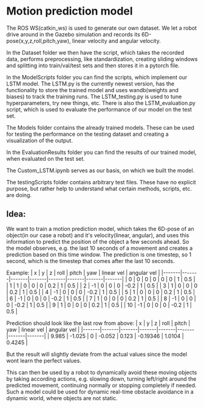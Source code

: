 # Motion prediction model

The ROS WS(catkin_ws) is used to generate our own dataset. We let a robot drive around in the Gazebo simulation and records its 6D-pose(x,y,z,roll,pitch,yaw), linear velocity and angular velocity. 

In the Dataset folder we then have the script, which takes the recorded data, performs preprocessing, like standardization, creating sliding windows and splitting into train/val/test sets and then stores it in a pytorch file.

In the ModelScripts folder you can find the scripts, which implement our LSTM model. The LSTM.py is the currently newest version, has the functionality to store the trained model and uses wandb(weights and biases) to track the training runs. The LSTM_testing.py is used to tune hyperparameters, try new things, etc. There is also the LSTM_evaluation.py script, which is used to evaluate the performance of our model on the test set.

The Models folder contains the already trained models. These can be used for testing the performance on the testing dataset and creating a visualization of the output.

In the EvaluationResults folder you can find the results of our trained model, when evaluated on the test set. 

The Custom_LSTM.ipynb serves as our basis, on which we built the model.

The testingScripts folder contains arbitrary test files. These have no explicit purpose, but rather help to understand what certain methods, scripts, etc. are doing. 


## Idea:

We want to train a motion prediction model, which takes the 6D-pose of an object(in our case a robot) and it's velocity(linear, angular), and uses this information to predict the position of the object a few seconds ahead.
So the model observes, e.g. the last 10 seconds of a movement and creates a prediction based on this time window. The prediction is one timestep, so 1 second, which is the timestep that comes after the last 10 seconds.

Example:
| x | y | z | roll | pitch | yaw | linear vel | angular vel |
|-------|-------|-------|-------|-------|-------|-------|-------|
| 0  | 0  | 0  | 0  | 0  | 0  | 1  | 0.5  |
| 1  | 1  | 0  | 0  | 0  | 0.2  | 1  | 0.5  |
| 2  | -1  | 0  | 0  | 0  | -0.2  | 1  | 0.5  |
| 3  | 1  | 0  | 0  | 0  | 0.2  | 1  | 0.5  |
| 4  | -1  | 0  | 0  | 0  | -0.2  | 1  | 0.5  |
| 5  | 1  | 0  | 0  | 0  | 0.2  | 1  | 0.5  |
| 6  | -1  | 0  | 0  | 0  | -0.2  | 1  | 0.5  |
| 7  | 1  | 0  | 0  | 0  | 0.2  | 1  | 0.5  |
| 8  | -1  | 0  | 0  | 0  | -0.2  | 1  | 0.5  |
| 9  | 1 | 0 | 0 | 0 | 0.2 | 1 | 0.5 |
| 10 | -1 | 0 | 0 | 0 | -0.2 | 1 | 0.5 |

Prediction should look like the last row from above:
| x | y | z | roll | pitch | yaw | linear vel | angular vel |
|-------|-------|-------|-------|-------|-------|-------|-------|
| 9.985 | -1.025 | 0 | -0.052 | 0.123 | -0.19346 | 1.0104 | 0.4245 |

But the result will slightly deviate from the actual values since the model wont learn the perfect values. 

This can then be used by a robot to dynamically avoid these moving objects by taking according actions, e.g. slowing down, turning left/right around the predicted movement, continuing normally or stopping completely if needed. Such a model could be used for dynamic real-time obstacle avoidance in a dynamic world, where objects are not static. 

